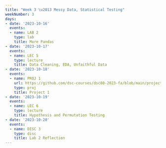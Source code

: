 ```yaml
---
title: "Week 3 \u2013 Messy Data, Statistical Testing"
weekNumber: 3
days:
- date: '2023-10-16'
  events:
  - name: LAB 2
    type: lab
    title: More Pandas
- date: '2023-10-17'
  events:
  - name: LEC 5
    type: lecture
    title: Data Cleaning, EDA, Unfaithful Data
- date: '2023-10-18'
  events:
  - name: PROJ 1
    url: https://github.com/dsc-courses/dsc80-2023-fa/blob/main/projects/01-gradebook/project.ipynb 
    type: proj
    title: Project 1
- date: '2023-10-19'
  events:
  - name: LEC 6
    type: lecture
    title: Hypothesis and Permutation Testing
- date: '2023-10-20'
  events:
  - name: DISC 3
    type: disc
    title: Lab 2 Reflection
---
```

